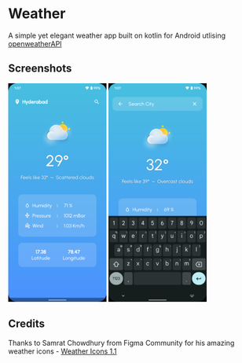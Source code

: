 # Weather

A simple yet elegant weather app built on kotlin for Android utlising [openweatherAPI](https://openweathermap.org/current)

## Screenshots

<img src="/assets/main.png" width="200">

<img src="/assets/search.png" width="200">

## Credits

Thanks to Samrat Chowdhury from Figma Community for his amazing weather icons - [Weather Icons 1.1](https://www.figma.com/community/file/989070144782895608/Weather-Icons-1.1-%7C-Community-Version)
